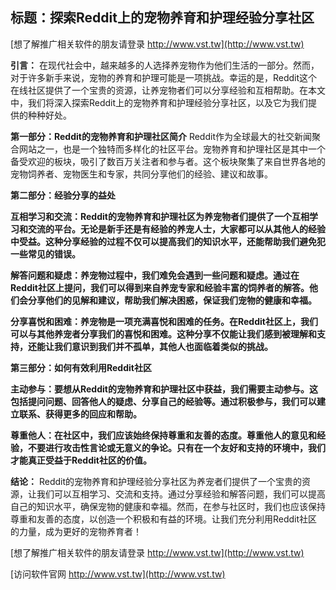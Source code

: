 ## **标题：探索Reddit上的宠物养育和护理经验分享社区**

[想了解推广相关软件的朋友请登录 http://www.vst.tw](http://www.vst.tw)

**引言：**
在现代社会中，越来越多的人选择养宠物作为他们生活的一部分。然而，对于许多新手来说，宠物的养育和护理可能是一项挑战。幸运的是，Reddit这个在线社区提供了一个宝贵的资源，让养宠物者们可以分享经验和互相帮助。在本文中，我们将深入探索Reddit上的宠物养育和护理经验分享社区，以及它为我们提供的种种好处。

**第一部分：Reddit的宠物养育和护理社区简介**
Reddit作为全球最大的社交新闻聚合网站之一，也是一个独特而多样化的社区平台。宠物养育和护理社区是其中一个备受欢迎的板块，吸引了数百万关注者和参与者。这个板块聚集了来自世界各地的宠物饲养者、宠物医生和专家，共同分享他们的经验、建议和故事。

**第二部分：经验分享的益处**

**互相学习和交流：Reddit的宠物养育和护理社区为养宠物者们提供了一个互相学习和交流的平台。无论是新手还是有经验的养宠人士，大家都可以从其他人的经验中受益。这种分享经验的过程不仅可以提高我们的知识水平，还能帮助我们避免犯一些常见的错误。**

**解答问题和疑虑：养宠物过程中，我们难免会遇到一些问题和疑虑。通过在Reddit社区上提问，我们可以得到来自养宠专家和经验丰富的饲养者的解答。他们会分享他们的见解和建议，帮助我们解决困惑，保证我们宠物的健康和幸福。**

**分享喜悦和困难：养宠物是一项充满喜悦和困难的任务。在Reddit社区上，我们可以与其他养宠者分享我们的喜悦和困难。这种分享不仅能让我们感到被理解和支持，还能让我们意识到我们并不孤单，其他人也面临着类似的挑战。**

**第三部分：如何有效利用Reddit社区**

**主动参与：要想从Reddit的宠物养育和护理社区中获益，我们需要主动参与。这包括提问问题、回答他人的疑虑、分享自己的经验等。通过积极参与，我们可以建立联系、获得更多的回应和帮助。**

**尊重他人：在社区中，我们应该始终保持尊重和友善的态度。尊重他人的意见和经验，不要进行攻击性言论或无意义的争论。只有在一个友好和支持的环境中，我们才能真正受益于Reddit社区的价值。**

**结论：**
Reddit的宠物养育和护理经验分享社区为养宠者们提供了一个宝贵的资源，让我们可以互相学习、交流和支持。通过分享经验和解答问题，我们可以提高自己的知识水平，确保宠物的健康和幸福。然而，在参与社区时，我们也应该保持尊重和友善的态度，以创造一个积极和有益的环境。让我们充分利用Reddit社区的力量，成为更好的宠物养育者！

[想了解推广相关软件的朋友请登录 http://www.vst.tw](http://www.vst.tw)


[访问软件官网 http://www.vst.tw](http://www.vst.tw)
